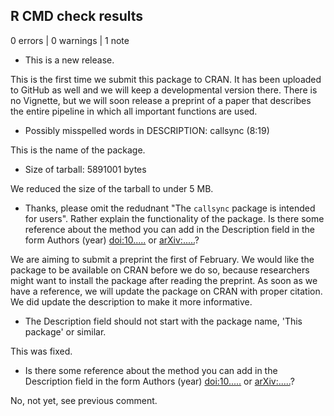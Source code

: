 ## R CMD check results

0 errors | 0 warnings | 1 note

* This is a new release.

This is the first time we submit this package to CRAN. It has been uploaded to GitHub as well and we will keep a developmental version there. There is no Vignette, but we will soon release a preprint of a paper that describes the entire pipeline in which all important functions are used. 

* Possibly misspelled words in DESCRIPTION:
    callsync (8:19)
    
This is the name of the package.

* Size of tarball: 5891001 bytes

We reduced the size of the tarball to under 5 MB.  

* Thanks, please omit the redudnant "The `callsync` package is intended for users". Rather explain the functionality of the package. Is there some reference about the method you can add in the Description field in the form Authors (year) <doi:10.....> or <arXiv:.....>?

We are aiming to submit a preprint the first of February. We would like the package to be available on CRAN before we do so, because researchers might want to install the package after reading the preprint. As soon as we have a reference, we will update the package on CRAN with proper citation. We did update the description to make it more informative.

* The Description field should not start with the package name,
   'This package' or similar.

This was fixed. 

* Is there some reference about the method you can add in the Description field in the form Authors (year) <doi:10.....> or <arXiv:.....>?

No, not yet, see previous comment. 
